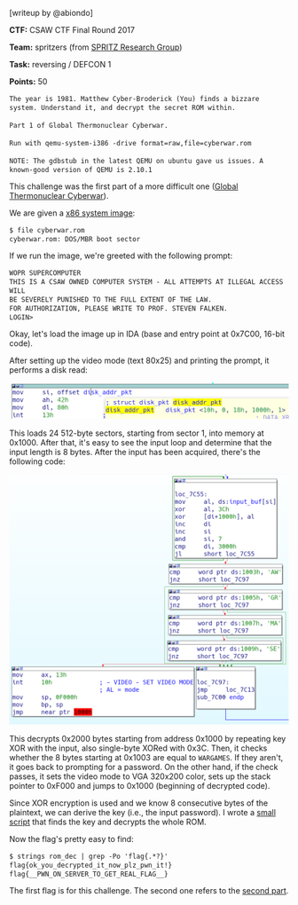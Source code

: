 [writeup by @abiondo]

**CTF:** CSAW CTF Final Round 2017

**Team:** spritzers (from [SPRITZ Research Group](http://spritz.math.unipd.it/))

**Task:** reversing / DEFCON 1

**Points:** 50

```
The year is 1981. Matthew Cyber-Broderick (You) finds a bizzare system. Understand it, and decrypt the secret ROM within.

Part 1 of Global Thermonuclear Cyberwar.

Run with qemu-system-i386 -drive format=raw,file=cyberwar.rom

NOTE: The gdbstub in the latest QEMU on ubuntu gave us issues. A known-good version of QEMU is 2.10.1
```

This challenge was the first part of a more difficult one ([Global Thermonuclear Cyberwar](../../pwn/cyberwar)).

We are given a [x86 system image](./cyberwar.rom):

```
$ file cyberwar.rom
cyberwar.rom: DOS/MBR boot sector
```

If we run the image, we're greeted with the following prompt:

```
WOPR SUPERCOMPUTER
THIS IS A CSAW OWNED COMPUTER SYSTEM - ALL ATTEMPTS AT ILLEGAL ACCESS WILL
BE SEVERELY PUNISHED TO THE FULL EXTENT OF THE LAW.
FOR AUTHORIZATION, PLEASE WRITE TO PROF. STEVEN FALKEN.
LOGIN>
```

Okay, let's load the image up in IDA (base and entry point at 0x7C00, 16-bit code).

After setting up the video mode (text 80x25) and printing the prompt, it performs a disk read:

![Disk read](./img/0.png)

This loads 24 512-byte sectors, starting from sector 1, into memory at 0x1000. After that, it's easy to see the input loop and determine that the input length is 8 bytes. After the input has been acquired, there's the following code:

![ROM decryption](./img/1.png)

This decrypts 0x2000 bytes starting from address 0x1000 by repeating key XOR with the input, also single-byte XORed with 0x3C. Then, it checks whether the 8 bytes starting at 0x1003 are equal to `WARGAMES`. If they aren't, it goes back to prompting for a password. On the other hand, if the check passes, it sets the video mode to VGA 320x200 color, sets up the stack pointer to 0xF000 and jumps to 0x1000 (beginning of decrypted code).

Since XOR encryption is used and we know 8 consecutive bytes of the plaintext, we can derive the key (i.e., the input password). I wrote a [small script](./scripts/extract.py) that finds the key and decrypts the whole ROM.

Now the flag's pretty easy to find:

```
$ strings rom_dec | grep -Po 'flag{.*?}'
flag{ok_you_decrypted_it_now_plz_pwn_it!}
flag{__PWN_ON_SERVER_TO_GET_REAL_FLAG__}
```

The first flag is for this challenge. The second one refers to the [second part](../../pwn/cyberwar).